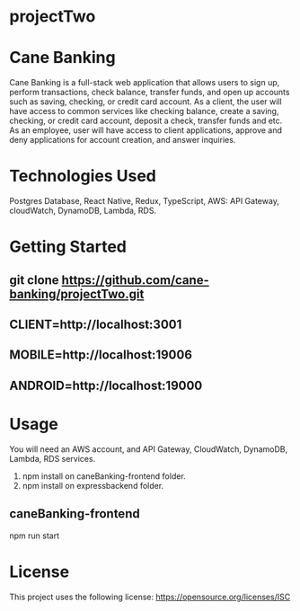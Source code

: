 # projectTwo

# Cane Banking
Cane Banking is a full-stack web application that allows users to sign up, perform transactions, check balance, transfer funds, and open up accounts such as saving, checking, or credit card account. As a client, the user will have access to common services like checking balance, create a saving, checking, or credit card account, deposit a check, transfer funds and etc. As an employee, user will have access to client applications, approve and deny applications for account creation, and answer inquiries.
# Technologies Used
Postgres Database,
React Native,
Redux,
TypeScript,
AWS: API Gateway, cloudWatch, DynamoDB, Lambda, RDS.
# Getting Started
## git clone https://github.com/cane-banking/projectTwo.git
## CLIENT=http://localhost:3001
## MOBILE=http://localhost:19006
## ANDROID=http://localhost:19000
# Usage
You will need an AWS account, and API Gateway, CloudWatch, DynamoDB, Lambda, RDS services.
1) npm install on caneBanking-frontend folder.
2) npm install on expressbackend folder.
## caneBanking-frontend
npm run start
# License
This project uses the following license: https://opensource.org/licenses/ISC


